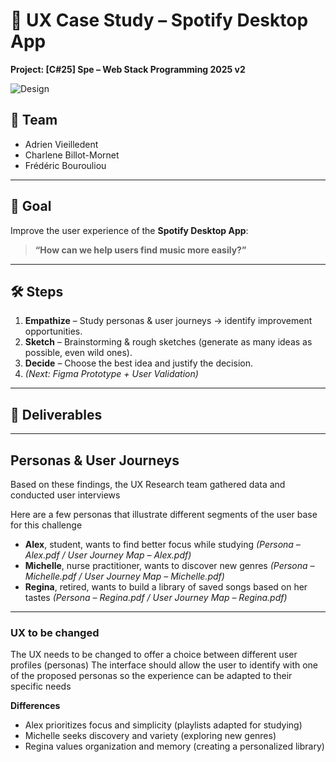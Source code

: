 # 🎵 UX Case Study – Spotify Desktop App
**Project: [C#25] Spe – Web Stack Programming 2025 v2**

![Design](https://github.com/vlldnt/designer_language/blob/main/doc/images/sportifyRM.png?raw=true)

## 👥 Team
- Adrien Vieilledent  
- Charlene Billot-Mornet  
- Frédéric Bourouliou  

---

## 📌 Goal
Improve the user experience of the **Spotify Desktop App**:  
> **“How can we help users find music more easily?”**

---

## 🛠️ Steps
1. **Empathize** – Study personas & user journeys → identify improvement opportunities.  
2. **Sketch** – Brainstorming & rough sketches (generate as many ideas as possible, even wild ones).  
3. **Decide** – Choose the best idea and justify the decision.  
4. *(Next: Figma Prototype + User Validation)*  

---

## 📂 Deliverables


---

## Personas & User Journeys

Based on these findings, the UX Research team gathered data and conducted user interviews

Here are a few personas that illustrate different segments of the user base for this challenge

- **Alex**, student, wants to find better focus while studying *(Persona – Alex.pdf / User Journey Map – Alex.pdf)*
- **Michelle**, nurse practitioner, wants to discover new genres *(Persona – Michelle.pdf / User Journey Map – Michelle.pdf)*
- **Regina**, retired, wants to build a library of saved songs based on her tastes *(Persona – Regina.pdf / User Journey Map – Regina.pdf)*

---

### UX to be changed
The UX needs to be changed to offer a choice between different user profiles (personas)
The interface should allow the user to identify with one of the proposed personas so the experience can be adapted to their specific needs

**Differences**
- Alex prioritizes focus and simplicity (playlists adapted for studying)
- Michelle seeks discovery and variety (exploring new genres)
- Regina values organization and memory (creating a personalized library)

